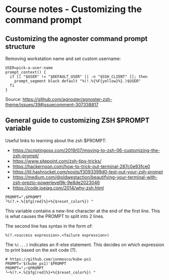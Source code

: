 # Course notes - Customizing the command prompt

## Customizing the agnoster command prompt structure

Removing workstation name and set custom username:

```
USER=pick-a-user-name
prompt_context() {
  if [[ "$USER" != "$DEFAULT_USER" || -n "$SSH_CLIENT" ]]; then
    prompt_segment black default "%(!.%{%F{yellow}%}.)$USER"
  fi
}
```

Source: https://github.com/agnoster/agnoster-zsh-theme/issues/39#issuecomment-307338817




## General guide to customizing ZSH $PROMPT variable

Useful links to learning about the zsh $PROMPT:

- https://scriptingosx.com/2019/07/moving-to-zsh-06-customizing-the-zsh-prompt/
- https://www.sitepoint.com/zsh-tips-tricks/
- https://hackernoon.com/how-to-trick-out-terminal-287c0e93fce0
- https://til.hashrocket.com/posts/f3093399d0-test-out-your-zsh-prompt
- https://medium.com/@oldwestaction/beautifying-your-terminal-with-zsh-prezto-powerlevel9k-9e8de2023046
- https://code.joejag.com/2014/why-zsh.html

```
PROMPT="╭$PROMPT
╰%(?.➤.%{$fg[red]%}➤%{$reset_color%}) "
```

This variable contains a new-line character at the end of the first line. This is what causes the PROMPT to split into 2 lines.

The second line has syntax in the form of:

```
%(?.<success expression>.<failure expression>)
```

The `%(...)` indicates an if-else statement. This decides on which expression to print based on the exit code (?).








```
# https://github.com/jonmosco/kube-ps1
PROMPT='$(kube_ps1)'$PROMPT
PROMPT="╭─$PROMPT
╰─%(?.➤.%{$fg[red]%}➤%{$reset_color%}) "
```